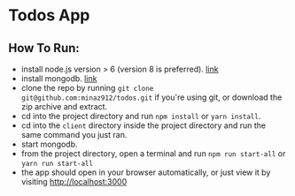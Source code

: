 # Todos App

## How To Run:
* install node.js version > 6 (version 8 is preferred). [link](https://nodejs.org/en/download/current/)
* install mongodb. [link](https://www.mongodb.com/download-center)
* clone the repo by running ```git clone git@github.com:minaz912/todos.git``` if you're using git, or download the zip archive and extract.
* cd into the project directory and run ```npm install``` or ```yarn install```.
* cd into the ```client``` directory inside the project directory and run the same command you just ran.
* start mongodb.
* from the project directory, open a terminal and run ```npm run start-all``` or ```yarn run start-all```
* the app should open in your browser automatically, or just view it by visiting [http://localhost:3000](http://localhost:3000)
